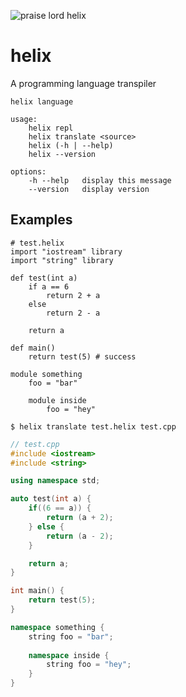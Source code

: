 ![praise lord helix](http://assets.pokemon.com/assets/cms2/img/pokedex/full/139.png)

# helix
A programming language transpiler

```
helix language

usage:
    helix repl
    helix translate <source>
    helix (-h | --help)
    helix --version

options:
    -h --help   display this message
    --version   display version
```

## Examples

```helix
# test.helix
import "iostream" library
import "string" library

def test(int a)
	if a == 6
		return 2 + a
	else
		return 2 - a

	return a

def main()
	return test(5) # success

module something
	foo = "bar"

	module inside
		foo = "hey"
```

```
$ helix translate test.helix test.cpp
```

```cpp
// test.cpp
#include <iostream>
#include <string>

using namespace std;

auto test(int a) {
	if((6 == a)) {
		return (a + 2);
	} else {
		return (a - 2);
	}

	return a;
}

int main() {
	return test(5);
}

namespace something {
	string foo = "bar";
	
	namespace inside {
		string foo = "hey";
	}
}
```
